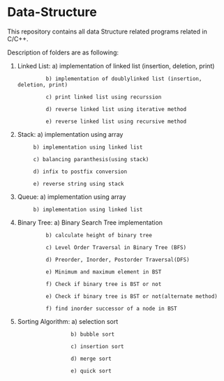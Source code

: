 # Data-Structure

This repository contains all data Structure related programs related in C/C++.

Description of folders are as following:

1) Linked List: a) implementation of linked list (insertion, deletion, print)
				
				b) implementation of doublylinked list (insertion, deletion, print)

				c) print linked list using recurssion
			
				d) reverse linked list using iterative method

				e) reverse linked list using recursive method


2) Stack: 	a) implementation using array	
		
			b) implementation using linked list
	
			c) balancing paranthesis(using stack)

			d) infix to postfix conversion
	
			e) reverse string using stack

3) Queue:	a) implementation using array

			b) implementation using linked list

4) Binary Tree: a) Binary Search Tree implementation 

				b) calculate height of binary tree

				c) Level Order Traversal in Binary Tree (BFS)
	
				d) Preorder, Inorder, Postorder Traversal(DFS)

				e) Minimum and maximum element in BST

				f) Check if binary tree is BST or not

				e) Check if binary tree is BST or not(alternate method)

				f) find inorder successor of a node in BST

5) Sorting Algorithm:	a) selection sort

						b) bubble sort

						c) insertion sort

						d) merge sort

						e) quick sort
		
		 
